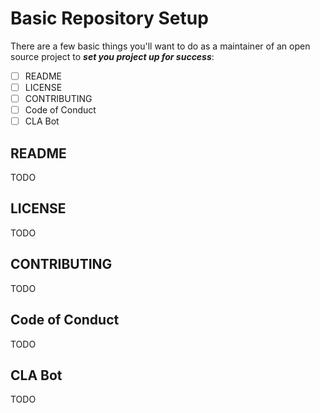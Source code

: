 # Basic Repository Setup

There are a few basic things you'll want to do as a maintainer of an open source project to ***set you project up for success***:

- [ ] README
- [ ] LICENSE
- [ ] CONTRIBUTING
- [ ] Code of Conduct
- [ ] CLA Bot

## README

TODO

## LICENSE

TODO

## CONTRIBUTING

TODO

## Code of Conduct

TODO

## CLA Bot

TODO
